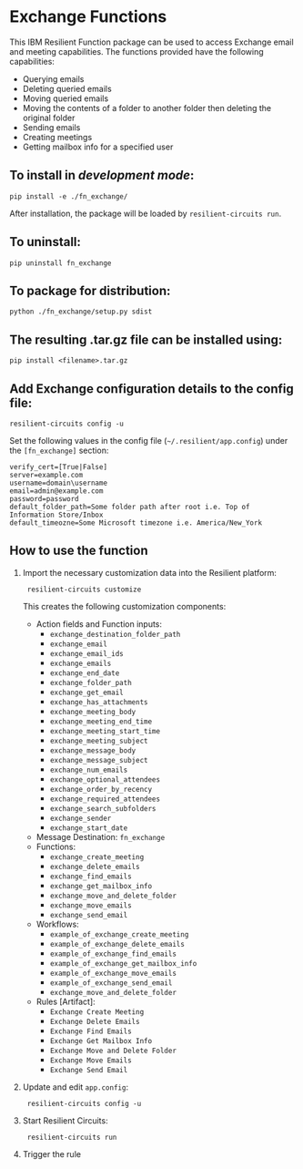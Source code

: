 # Exchange Functions

This IBM Resilient Function package can be used to access Exchange email and meeting capabilities.
The functions provided have the following capabilities:

* Querying emails
* Deleting queried emails
* Moving queried emails
* Moving the contents of a folder to another folder then deleting the original folder
* Sending emails
* Creating meetings
* Getting mailbox info for a specified user

## To install in *development mode*:

    pip install -e ./fn_exchange/

After installation, the package will be loaded by `resilient-circuits run`.


## To uninstall:

    pip uninstall fn_exchange


## To package for distribution:

    python ./fn_exchange/setup.py sdist

## The resulting .tar.gz file can be installed using:

    pip install <filename>.tar.gz

## Add Exchange configuration details to the config file:
    
    resilient-circuits config -u
    
Set the following values in the config file (`~/.resilient/app.config`) under the `[fn_exchange]` section:

```
verify_cert=[True|False]
server=example.com
username=domain\username
email=admin@example.com
password=password
default_folder_path=Some folder path after root i.e. Top of Information Store/Inbox
default_timeozne=Some Microsoft timezone i.e. America/New_York
```

## How to use the function

1. Import the necessary customization data into the Resilient platform:
                
        resilient-circuits customize
                
    This creates the following customization components:
    * Action fields and Function inputs: 
        *   `exchange_destination_folder_path`
        *   `exchange_email`
        *   `exchange_email_ids`
        *    `exchange_emails`
        *    `exchange_end_date`
        *    `exchange_folder_path`
        *    `exchange_get_email`
        *    `exchange_has_attachments`
        *    `exchange_meeting_body`
        *    `exchange_meeting_end_time`
        *    `exchange_meeting_start_time`
        *    `exchange_meeting_subject`
        *    `exchange_message_body`
        *    `exchange_message_subject`
        *    `exchange_num_emails`
        *    `exchange_optional_attendees`
        *    `exchange_order_by_recency`
        *    `exchange_required_attendees`
        *    `exchange_search_subfolders`
        *    `exchange_sender`
        *    `exchange_start_date`
    * Message Destination: `fn_exchange`
    * Functions: 
        * `exchange_create_meeting`
        * `exchange_delete_emails`
        * `exchange_find_emails`
        * `exchange_get_mailbox_info`
        * `exchange_move_and_delete_folder`
        * `exchange_move_emails`
        * `exchange_send_email`
    * Workflows:
        * `example_of_exchange_create_meeting`
        * `example_of_exchange_delete_emails`
        * `example_of_exchange_find_emails`
        * `example_of_exchange_get_mailbox_info`
        * `example_of_exchange_move_emails`
        * `example_of_exchange_send_email`
        * `exchange_move_and_delete_folder`
    * Rules [Artifact]:
        * `Exchange Create Meeting`
        * `Exchange Delete Emails`
        * `Exchange Find Emails`
        * `Exchange Get Mailbox Info`
        * `Exchange Move and Delete Folder`
        * `Exchange Move Emails`
        * `Exchange Send Email`
          
2. Update and edit `app.config`:
                
        resilient-circuits config -u
                
3. Start Resilient Circuits:

        resilient-circuits run

4. Trigger the rule
